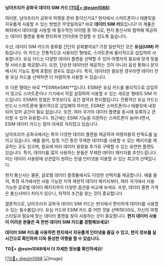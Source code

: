 **남아프리카 공화국 데이터 SIM 카드 [[TG💪+ @esim1088](https://t.me/s/esim1088)]**

여러분, 남아프리카 공화국 여행을 준비 중이신가요? 현지에서 스마트폰이나 태블릿을 자유롭게 사용할 수 있는 방법은 무엇일까요? 바로 **데이터 SIM 카드**입니다! 이 제품은 해외에서 데이터를 사용할 때 필수적인 아이템 중 하나로, 현지 통신사와 협력해 제공하는 데이터 플랜을 통해 편리하게 인터넷에 연결할 수 있도록 돕습니다.

우선, 데이터 SIM 카드의 종류를 간단히 살펴볼까요? 가장 일반적인 것은 **유심(UIM) 카드**입니다. 이 카드는 전통적으로 사용되던 형태로, 스마트폰에 물리적으로 삽입하여 사용합니다. 유심 카드는 다양한 데이터 플랜을 선택할 수 있어 여행자의 필요에 맞게 맞춤형 서비스를 제공합니다. 또한, 단순한 데이터만 제공하는 것이 아니라 음성 통화나 문자 메시지 기능도 함께 포함된 경우도 많습니다. 특히, 데이터만 필요한 경우라면 데이터 전용 유심 카드를 선택하면 더 저렴하게 사용할 수 있습니다.

또 다른 형태는 바로 **ESIM(eSIM)**입니다. ESIM은 유심 카드를 물리적으로 삽입하지 않고도 스마트폰이나 기기에서 직접 설정하여 사용할 수 있는 새로운 형태의 SIM 카드입니다. ESIM의 장점은 무엇보다도 공간 절약과 편리함입니다. 전통적인 유심 카드는 반드시 스마트폰에 물리적으로 삽입해야 하지만, ESIM은 스마트폰이나 태블릿에 내장되어 있어 공간이 필요 없습니다. 또한, 여러 국가의 데이터 플랜을 동시에 등록하고 관리할 수 있어 유용합니다. 최근에는 ESIM 기능을 지원하는 스마트폰이 늘어나면서, ESIM 데이터 카드는 점차 대세로 자리잡고 있습니다.

남아프리카 공화국에서는 특히 다양한 데이터 플랜을 제공하여 여행자들의 만족도를 높이고 있습니다. 예를 들어, 일정 기간 동안 무제한 데이터를 사용할 수 있는 패키지를 제공하는 곳도 있으며, 필요에 따라 데이터 용량을 추가로 구매할 수 있는 유연한 플랜도 있습니다. 특히, 데이터를 많이 사용하는 분들은 무제한 데이터 패키지를 추천드립니다. 이는 데이터 사용량에 상관없이 원하는 만큼 인터넷을 이용할 수 있는 최고의 선택입니다.

현지 통신사는 물론, 글로벌 데이터 플랫폼에서도 다양한 선택지를 제공합니다. 예를 들어, 특정 국가에서만 사용 가능한 지역 제한적 데이터 패키지부터, 여러 국가에서 사용 가능한 글로벌 데이터 패키지까지 다양한 옵션을 비교해 보세요. 또한, 데이터 플랜 가격은 통신사마다 차이가 있으니, 최적의 조건을 찾는 것이 중요합니다.

결론적으로, 남아프리카 공화국 데이터 SIM 카드는 현지에서 편리하게 데이터를 사용할 수 있는 필수품입니다. 유심 카드와 ESIM 카드 중 어떤 것을 선택하더라도, 자신의 여행 스타일과 필요에 맞는 데이터 플랜을 찾아 사용하는 것이 중요합니다. **현지 데이터 사용이 어려운 분들은 꼭 한번 데이터 SIM 카드를 경험해보세요!** 

**데이터 SIM 카드를 사용하면 현지에서 자유롭게 인터넷을 즐길 수 있고, 현지 정보를 실시간으로 확인하며 더욱 풍성한 여행을 할 수 있습니다.** 

**TG💪+ @esim1088에서 더 자세한 정보를 확인하세요!**  

[[TG💪+ @esim1088](https://t.me/s/esim1088) ![Image](https://i.postimg.cc/Y0z9fWf4/image.png)]